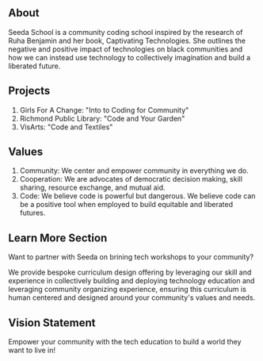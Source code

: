 ## About

Seeda School is a community coding school inspired by the research of Ruha Benjamin and her book, Captivating Technologies. She outlines the negative and positive impact of technologies on black communities and how we can instead use technology to collectively imagination and build a liberated future.

## Projects
1. Girls For A Change: "Into to Coding for Community"
2. Richmond Public Library: "Code and Your Garden"
3. VisArts: "Code and Textiles"

## Values
1. Community: We center and empower community in everything we do.
2. Cooperation: We are advocates of democratic decision making, skill sharing, resource exchange, and mutual aid.
3. Code: We believe code is powerful but dangerous. We believe code can be a positive tool when employed to build equitable and liberated futures.


## Learn More Section

Want to partner with Seeda on brining tech workshops to your community?

We provide bespoke curriculum design offering by leveraging our skill and experience in collectively building and deploying technology education and leveraging community organizing experience, ensuring this curriculum is human centered and designed around your community's values and needs.

## Vision Statement

Empower your community with the tech education to build a world they want to live in!
